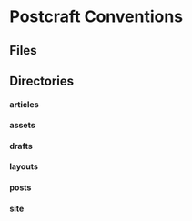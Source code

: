 # Postcraft Conventions

## Files



## Directories


#### articles

#### assets

#### drafts

#### layouts

#### posts

#### site
